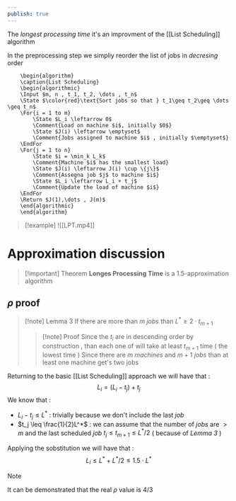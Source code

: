 ```yaml
---
publish: true
---
```

The *longest processing time* it's an improvment of the [[List Scheduling]] algorithm 

In the preprocessing step we simpliy reorder the list of  jobs in *decresing* order

```pseudo
	\begin{algorithm}
	\caption{List Scheduling}
	\begin{algorithmic}
	\Input $m, n , t_1, t_2, \dots , t_n$
	\State $\color{red}\text{Sort jobs so that } t_1\geq t_2\geq \dots \geq t_n$
	\For{i = 1 to m}
		\State $L_i \leftarrow 0$
		\Comment{Load on machine $i$, initially $0$}
		\State $J(i) \leftarrow \emptyset$
		\Comment{Jobs assigned to machine $i$ , initially $\emptyset$}
    \EndFor
    \For{j = 1 to n}
	    \State $i = \min_k L_k$
	    \Comment{Machine $i$ has the smallest load}
	    \State $J(i) \leftarrow J(i) \cup \{j\}$
	    \Comment{Assegna job $j$ to machine $i$}
	    \State $L_i \leftarrow L_i + t_j$
	    \Comment{Update the load of machine $i$}
    \EndFor
    \Return $J(1),\dots , J(m)$
	\end{algorithmic}
	\end{algorithm}
```
>[!example] 
>![[LPT.mp4]]
# Approximation discussion

>[!important] Theorem 
>**Longes Processing Time** is a $1.5$-approximation algorithm
## $\rho$ proof

>[!note] Lemma 3 
>If there are more than $m$ *jobs* than $L^* \geq 2 \cdot t_{m+1}$ 
>>[!note] Proof
>>Since the $t_i$ are in descending order by construction , than each one of will take at least $t_{m+1}$ time ( the lowest time )
>>Since there are $m$ *machines* and $m+1$ *jobs* than at least one machine get's two jobs 

Returning to the basic [[List Scheduling]] approach we will have that : 
$$L_i = (L_i - t_j) + t_j$$
We know that :
+ $L_i - t_j \leq L^*$ : trivially because we don't include the last *job*
+ $t_j \leq \frac{1}{2}L^*$ : we can assume that the number of *jobs* are $>m$ and the last scheduled *job* $t_j\leq  t_{m+1}\leq L^*/2$ ( because of *Lemma 3* )

Applying the sobstitution we will have that : 
$$L_i \leq L^* + L^*/2 \leq 1.5\cdot L^*$$

>[!note] 
>It can be demonstrated that the real $\rho$ value is $4/3$

